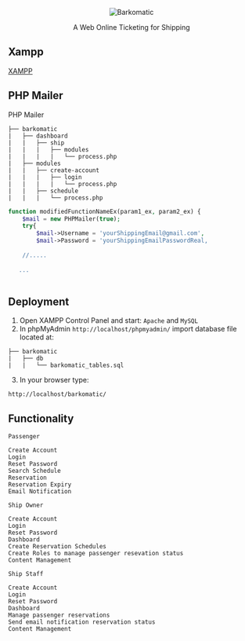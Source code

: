 <p align="center"><img src="https://github.com/kimdavetorres/barkomatic/blob/main/img/core-img/logo.png" title="Barkomatic" alt="Barkomatic" /></p>
<p align="center">A Web Online Ticketing for Shipping</p>

## Xampp
 [XAMPP](https://www.apachefriends.org/index.html)

## PHP Mailer
PHP Mailer
```
├── barkomatic
|   ├── dashboard
|   |   ├── ship
|   |   |   ├── modules
|   |   |   |   └── process.php
|   ├── modules
|   |   ├── create-account
|   |   |   ├── login
|   |   |   |   └── process.php
|   |   ├── schedule
|   |   |   └── process.php
```
```php
function modifiedFunctionNameEx(param1_ex, param2_ex) {
    $mail = new PHPMailer(true);
    try{
        $mail->Username = 'yourShippingEmail@gmail.com',
        $mail->Password = 'yourShippingEmailPasswordReal,
        
    //.....
    
   ...
   
```

## Deployment
1. Open XAMPP Control Panel and start:
  `Apache`
  and
  `MySQL`
2. In phpMyAdmin ``` http://localhost/phpmyadmin/ ``` import database file located at:
```
├── barkomatic
|   ├── db
|   |   └── barkomatic_tables.sql
```
3. In your browser type:
```
http://localhost/barkomatic/
```
## Functionality
 `Passenger`
  ```
  Create Account
  Login
  Reset Password
  Search Schedule
  Reservation
  Reservation Expiry
  Email Notification
  ```
 `Ship Owner`
  ```
  Create Account
  Login
  Reset Password
  Dashboard
  Create Reservation Schedules
  Create Roles to manage passenger resevation status
  Content Management
  ```
`Ship Staff`
  ```
  Create Account
  Login
  Reset Password
  Dashboard
  Manage passenger reservations
  Send email notification reservation status
  Content Management
  ```
  
